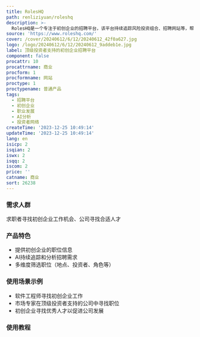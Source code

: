 ```yaml
---
title: RolesHQ
path: renliziyuan/roleshq
description: >-
  RolesHQ是一个专注于初创企业的招聘平台，该平台持续追踪风险投资组合、招聘网站等，帮助求职者找到由顶级投资者支持的初创企业的职位。无论是软件工程师、市场专家、销售代表等，都可以在RolesHQ找到合适的工作机会。
source: 'https://www.roleshq.com/'
cover: /cover/20240612/6/12/20240612_42f0a627.jpg
logo: /logo/20240612/6/12/20240612_9addeb1e.jpg
label: 顶级投资者支持的初创企业招聘平台
component: false
procattr: 10
procattrname: 商业
procform: 1
procformname: 网站
proctype: 1
proctypename: 普通产品
tags:
  - 招聘平台
  - 初创企业
  - 职业发展
  - AI分析
  - 投资者网络
createTime: '2023-12-25 10:49:14'
updateTime: '2023-12-25 10:49:14'
lang: en
isicp: 2
isqian: 2
iswx: 2
isqq: 2
iscom: 2
price: ''
catname: 商业
sort: 26238
---
```




### 需求人群
求职者寻找初创企业工作机会、公司寻找合适人才

### 产品特色
- 提供初创企业的职位信息
- AI持续追踪和分析招聘需求
- 多维度筛选职位（地点、投资者、角色等）

### 使用场景示例
- 软件工程师寻找初创企业工作
- 市场专家在顶级投资者支持的公司中寻找职位
- 初创企业寻找优秀人才以促进公司发展

### 使用教程


  
